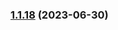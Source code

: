 
### [1.1.18](https://github.com/vladcosorg/action-s3-cloudfront-smart-deploy/compare/v1.1.17...v1.1.18) (2023-06-30)
